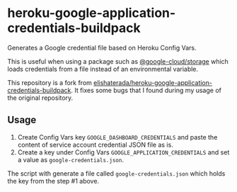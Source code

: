# heroku-google-application-credentials-buildpack
Generates a Google credential file based on Heroku Config Vars.

This is useful when using a package such as [@google-cloud/storage](https://www.npmjs.com/package/@google-cloud/storage) which loads credentials from a file instead of an environmental variable.

This repository is a fork from [elishaterada/heroku-google-application-credentials-buildpack](https://github.com/elishaterada/heroku-google-application-credentials-buildpack). It fixes some bugs that I found during my usage of the original repository.

## Usage

1. Create Config Vars key `GOOGLE_DASHBOARD_CREDENTIALS` and paste the content of service account credential JSON file as is.
2.  Create a key under Config Vars `GOOGLE_APPLICATION_CREDENTIALS` and set a value as `google-credentials.json`.

The script with generate a file called `google-credentials.json` which holds the key from the step #1 above.
